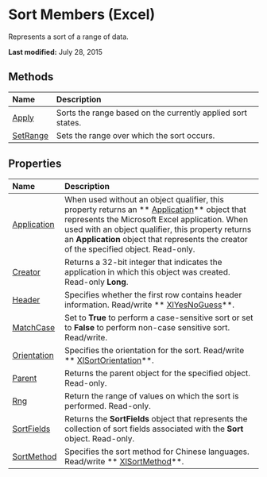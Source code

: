 
# Sort Members (Excel)
Represents a sort of a range of data.

 **Last modified:** July 28, 2015


## Methods



|**Name**|**Description**|
|:-----|:-----|
| [Apply](dcb693a8-74f9-577f-c8fb-18005bba8f24.md)|Sorts the range based on the currently applied sort states.|
| [SetRange](12a68fb7-379d-f9fa-d464-a6d5fe1e6f9b.md)|Sets the range over which the sort occurs.|

## Properties



|**Name**|**Description**|
|:-----|:-----|
| [Application](1aac5249-48ef-7706-80f7-a8a377072c01.md)|When used without an object qualifier, this property returns an  ** [Application](19b73597-5cf9-4f56-8227-b5211f657f6f.md)** object that represents the Microsoft Excel application. When used with an object qualifier, this property returns an **Application** object that represents the creator of the specified object. Read-only.|
| [Creator](578f0917-6778-e3df-7935-2c1121536f60.md)|Returns a 32-bit integer that indicates the application in which this object was created. Read-only  **Long**.|
| [Header](e5f2967f-de53-96a9-3742-5ba2353e0bcf.md)|Specifies whether the first row contains header information. Read/write  ** [XlYesNoGuess](c4c8e9b1-ad12-5c63-da32-60d410915452.md)**.|
| [MatchCase](f0999562-b18a-8a8c-2cd8-8802f905f2e0.md)|Set to  **True** to perform a case-sensitive sort or set to **False** to perform non-case sensitive sort. Read/write.|
| [Orientation](58c6264f-0c0c-f2d7-da2a-83277fdd0698.md)|Specifies the orientation for the sort. Read/write  ** [XlSortOrientation](d63a94e5-ff58-69b6-e553-4c485948ee62.md)**.|
| [Parent](d2ad848c-e811-0baa-ca23-623f7a731ae7.md)|Returns the parent object for the specified object. Read-only.|
| [Rng](5767a84c-ee1b-fc2b-a391-97ca318c455b.md)|Return the range of values on which the sort is performed. Read-only.|
| [SortFields](2d23cff0-5279-8e86-772e-e8e2326fe951.md)|Returns the  **SortFields** object that represents the collection of sort fields associated with the **Sort** object. Read-only.|
| [SortMethod](d7f63079-afe8-32ea-d573-158f4e63e74b.md)|Specifies the sort method for Chinese languages. Read/write  ** [XlSortMethod](34970168-18d5-2f7f-ed5e-e9e2fe21ae8a.md)**.|
